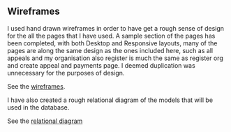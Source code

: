 ## Wireframes ##

I used hand drawn wireframes in order to have get a rough sense of design for the all the pages that I have used. A sample section of the pages has been completed, with both Desktop and Responsive layouts, many of the pages are along the same design as the ones included here, such as all appeals and my organisation also register is much the same as register org and create appeal and  payments page. I deemed duplication was unnecessary for the purposes of design.

See the [wireframes](https://github.com/michael-leese/charityfund/tree/master/wireframes).

I have also created a rough relational diagram of the models that will be used in the database.

See the [relational diagram]()
